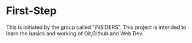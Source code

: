 # First-Step
This is initiated by the group called "INSIDERS". This project is intended to learn the basics and working of Git,Github and Web Dev.
